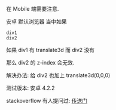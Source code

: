 在 Mobile 端需要注意.

安卓 默认浏览器 当中如果

```
div1
div2
```

如果 div1 有 translate3d 而 div2 没有

那么 div2 的 z-index 会无效.

解决办法: 给 div2 也加上 translate3d(0,0,0)

测试版本: 安卓 4.2.2

stackoverflow 有人提问过: [传送门](http://stackoverflow.com/questions/5472802/css-z-index-lost-after-webkit-transform-translate3d)
